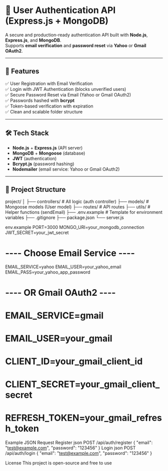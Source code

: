 # 🔐 User Authentication API (Express.js + MongoDB)

A secure and production-ready authentication API built with **Node.js**, **Express.js**, and **MongoDB**.  
Supports **email verification** and **password reset** via **Yahoo** or **Gmail OAuth2**.

---

## 🚀 Features

✅ User Registration with Email Verification  
✅ Login with JWT Authentication (blocks unverified users)  
✅ Secure Password Reset via Email (Yahoo or Gmail OAuth2)  
✅ Passwords hashed with **bcrypt**  
✅ Token-based verification with expiration  
✅ Clean and scalable folder structure

---

## 🛠 Tech Stack

- **Node.js** + **Express.js** (API server)
- **MongoDB** + **Mongoose** (database)
- **JWT** (authentication)
- **Bcrypt.js** (password hashing)
- **Nodemailer** (email service: Yahoo or Gmail OAuth2)

---

## 📂 Project Structure

project/
│
├── controllers/ # All logic (auth controller)
├── models/ # Mongoose models (User model)
├── routes/ # API routes
├── utils/ # Helper functions (sendEmail)
├── .env.example # Template for environment variables
├── .gitignore
├── package.json
└── server.js

env.example
PORT=3000
MONGO_URI=your_mongodb_connection
JWT_SECRET=your_jwt_secret

# ---- Choose Email Service ----
EMAIL_SERVICE=yahoo
EMAIL_USER=your_yahoo_email
EMAIL_PASS=your_yahoo_app_password

# ---- OR Gmail OAuth2 ----
# EMAIL_SERVICE=gmail
# EMAIL_USER=your_gmail
# CLIENT_ID=your_gmail_client_id
# CLIENT_SECRET=your_gmail_client_secret
# REFRESH_TOKEN=your_gmail_refresh_token



 Example JSON Request
Register
json
POST /api/auth/register
{
  "email": "test@example.com",
  "password": "123456"
}
Login
json
POST /api/auth/login
{
  "email": "test@example.com",
  "password": "123456"
}

License
This project is open-source and free to use
